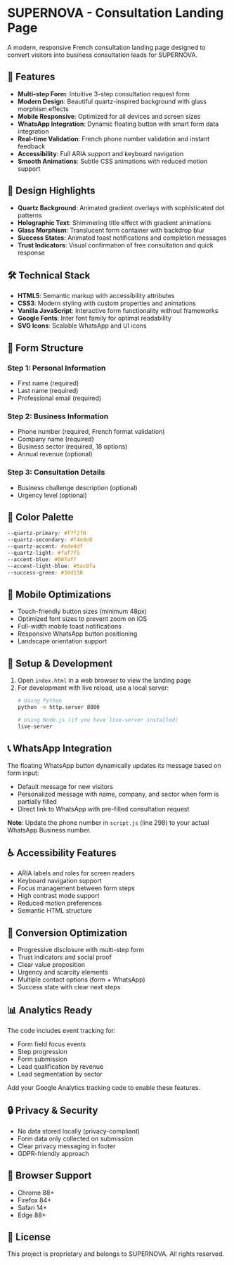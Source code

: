 # SUPERNOVA - Consultation Landing Page

A modern, responsive French consultation landing page designed to convert visitors into business consultation leads for SUPERNOVA.

## 🚀 Features

- **Multi-step Form**: Intuitive 3-step consultation request form
- **Modern Design**: Beautiful quartz-inspired background with glass morphism effects
- **Mobile Responsive**: Optimized for all devices and screen sizes
- **WhatsApp Integration**: Dynamic floating button with smart form data integration
- **Real-time Validation**: French phone number validation and instant feedback
- **Accessibility**: Full ARIA support and keyboard navigation
- **Smooth Animations**: Subtle CSS animations with reduced motion support

## 📱 Design Highlights

- **Quartz Background**: Animated gradient overlays with sophisticated dot patterns
- **Holographic Text**: Shimmering title effect with gradient animations
- **Glass Morphism**: Translucent form container with backdrop blur
- **Success States**: Animated toast notifications and completion messages
- **Trust Indicators**: Visual confirmation of free consultation and quick response

## 🛠️ Technical Stack

- **HTML5**: Semantic markup with accessibility attributes
- **CSS3**: Modern styling with custom properties and animations
- **Vanilla JavaScript**: Interactive form functionality without frameworks
- **Google Fonts**: Inter font family for optimal readability
- **SVG Icons**: Scalable WhatsApp and UI icons

## 📝 Form Structure

### Step 1: Personal Information
- First name (required)
- Last name (required)
- Professional email (required)

### Step 2: Business Information
- Phone number (required, French format validation)
- Company name (required)
- Business sector (required, 18 options)
- Annual revenue (optional)

### Step 3: Consultation Details
- Business challenge description (optional)
- Urgency level (optional)

## 🎨 Color Palette

```css
--quartz-primary: #f7f2f0
--quartz-secondary: #f4ede8
--quartz-accent: #ede4df
--quartz-light: #faf7f5
--accent-blue: #007aff
--accent-light-blue: #5ac8fa
--success-green: #30d158
```

## 📱 Mobile Optimizations

- Touch-friendly button sizes (minimum 48px)
- Optimized font sizes to prevent zoom on iOS
- Full-width mobile toast notifications
- Responsive WhatsApp button positioning
- Landscape orientation support

## 🔧 Setup & Development

1. Open `index.html` in a web browser to view the landing page
2. For development with live reload, use a local server:
   ```bash
   # Using Python
   python -m http.server 8000
   
   # Using Node.js (if you have live-server installed)
   live-server
   ```

## 📞 WhatsApp Integration

The floating WhatsApp button dynamically updates its message based on form input:
- Default message for new visitors
- Personalized message with name, company, and sector when form is partially filled
- Direct link to WhatsApp with pre-filled consultation request

**Note**: Update the phone number in `script.js` (line 298) to your actual WhatsApp Business number.

## ♿ Accessibility Features

- ARIA labels and roles for screen readers
- Keyboard navigation support
- Focus management between form steps
- High contrast mode support
- Reduced motion preferences
- Semantic HTML structure

## 🎯 Conversion Optimization

- Progressive disclosure with multi-step form
- Trust indicators and social proof
- Clear value proposition
- Urgency and scarcity elements
- Multiple contact options (form + WhatsApp)
- Success state with clear next steps

## 📊 Analytics Ready

The code includes event tracking for:
- Form field focus events
- Step progression
- Form submission
- Lead qualification by revenue
- Lead segmentation by sector

Add your Google Analytics tracking code to enable these features.

## 🔒 Privacy & Security

- No data stored locally (privacy-compliant)
- Form data only collected on submission
- Clear privacy messaging in footer
- GDPR-friendly approach

## 📄 Browser Support

- Chrome 88+
- Firefox 84+
- Safari 14+
- Edge 88+

## 📝 License

This project is proprietary and belongs to SUPERNOVA. All rights reserved.
